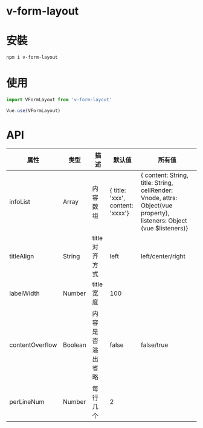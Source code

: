 # v-form-layout

# 安裝

`npm i v-form-layout`

# 使用

```javascript
import VFormLayout from 'v-form-layout'

Vue.use(VFormLayout)
```

# API

| 属性          | 类型 | 描述 | 默认值 | 所有值 |
| --------------- | ----- | ---- | --------- | ------ |
| infoList        |  Array     |  内容数组    |   { title: 'xxx', content: 'xxxx'}     |  { content: String, title: String, cellRender: Vnode, attrs: Object(vue property), listeners: Object (vue $listeners)}      |
| titleAlign      |  String     | title对齐方式     |   left     |   left/center/right     |
| labelWidth      |  Number    |  title宽度    |  100      |        |
| contentOverflow |  Boolean     | 内容是否溢出省略     |   false     |    false/true    |
| perLineNum      |  Number     |  每行几个    |   2     |        |